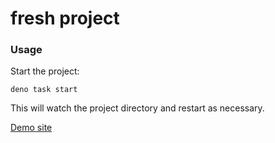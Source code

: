 # fresh project

### Usage

Start the project:

```
deno task start
```

This will watch the project directory and restart as necessary.

[Demo site](https://liymax-fresh-app-demo.deno.dev/)
